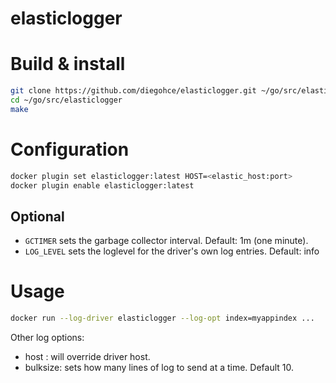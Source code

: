 # elasticlogger

# Build & install

```bash
git clone https://github.com/diegohce/elasticlogger.git ~/go/src/elasticlogger
cd ~/go/src/elasticlogger
make
```

# Configuration

```bash
docker plugin set elasticlogger:latest HOST=<elastic_host:port>
docker plugin enable elasticlogger:latest
```
## Optional

- `GCTIMER` sets the garbage collector interval. Default: 1m (one minute).
- `LOG_LEVEL` sets the loglevel for the driver's own log entries. Default: info


# Usage

```bash
docker run --log-driver elasticlogger --log-opt index=myappindex ...
```

Other log options:
- host : will override driver host.
- bulksize: sets how many lines of log to send at a time. Default 10.


